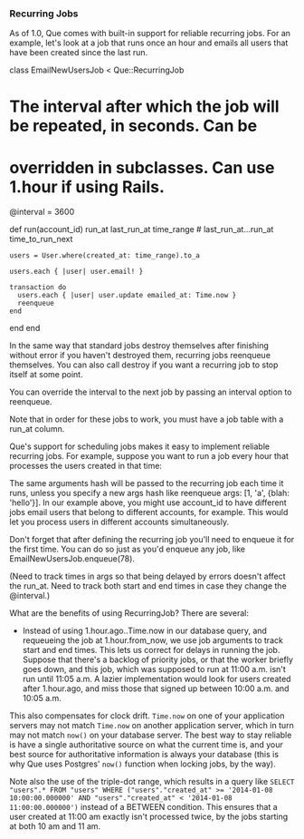 ### Recurring Jobs

As of 1.0, Que comes with built-in support for reliable recurring jobs. For an example, let's look at a job that runs once an hour and emails all users that have been created since the last run.

class EmailNewUsersJob < Que::RecurringJob
  # The interval after which the job will be repeated, in seconds. Can be
  # overridden in subclasses. Can use 1.hour if using Rails.

  @interval = 3600

  def run(account_id)
    run_at
    last_run_at
    time_range # last_run_at...run_at
    time_to_run_next

    users = User.where(created_at: time_range).to_a

    users.each { |user| user.email! }

    transaction do
      users.each { |user| user.update emailed_at: Time.now }
      reenqueue
    end
  end
end

In the same way that standard jobs destroy themselves after finishing without error if you haven't destroyed them, recurring jobs reenqueue themselves. You can also call destroy if you want a recurring job to stop itself at some point.

You can override the interval to the next job by passing an interval option to reenqueue.

Note that in order for these jobs to work, you must have a job table with a run_at column.

Que's support for scheduling jobs makes it easy to implement reliable recurring jobs. For example, suppose you want to run a job every hour that processes the users created in that time:

The same arguments hash will be passed to the recurring job each time it runs, unless you specify a new args hash like reenqueue args: [1, 'a', {blah: 'hello'}]. In our example above, you might use account_id to have different jobs email users that belong to different accounts, for example. This would let you process users in different accounts simultaneously.

Don't forget that after defining the recurring job you'll need to enqueue it for the first time. You can do so just as you'd enqueue any job, like EmailNewUsersJob.enqueue(78).

(Need to track times in args so that being delayed by errors doesn't affect the run_at. Need to track both start and end times in case they change the @interval.)

What are the benefits of using RecurringJob? There are several:

- Instead of using 1.hour.ago..Time.now in our database query, and requeueing the job at 1.hour.from_now, we use job arguments to track start and end times. This lets us correct for delays in running the job. Suppose that there's a backlog of priority jobs, or that the worker briefly goes down, and this job, which was supposed to run at 11:00 a.m. isn't run until 11:05 a.m. A lazier implementation would look for users created after 1.hour.ago, and miss those that signed up between 10:00 a.m. and 10:05 a.m.

This also compensates for clock drift. `Time.now` on one of your application servers may not match `Time.now` on another application server, which in turn may not match `now()` on your database server. The best way to stay reliable is have a single authoritative source on what the current time is, and your best source for authoritative information is always your database (this is why Que uses Postgres' `now()` function when locking jobs, by the way).

Note also the use of the triple-dot range, which results in a query like `SELECT "users".* FROM "users" WHERE ("users"."created_at" >= '2014-01-08 10:00:00.000000' AND "users"."created_at" < '2014-01-08 11:00:00.000000')` instead of a BETWEEN condition. This ensures that a user created at 11:00 am exactly isn't processed twice, by the jobs starting at both 10 am and 11 am.
